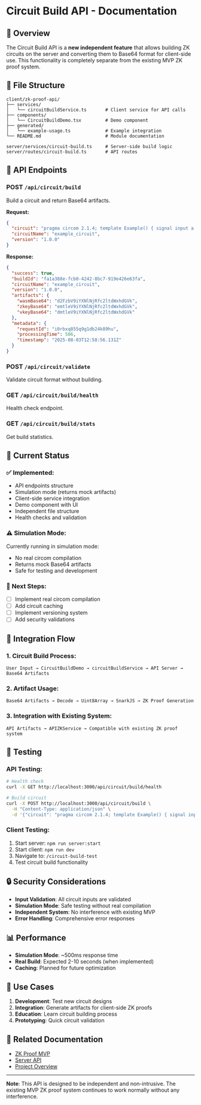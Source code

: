 # Circuit Build API - Documentation

## 🎯 **Overview**

The Circuit Build API is a **new independent feature** that allows building ZK circuits on the server and converting them to Base64 format for client-side use. This functionality is completely separate from the existing MVP ZK proof system.

## 📁 **File Structure**

```
client/zk-proof-api/
├── services/
│   └── circuitBuildService.ts       # Client service for API calls
├── components/
│   └── CircuitBuildDemo.tsx         # Demo component
├── generated/
│   └── example-usage.ts             # Example integration
└── README.md                        # Module documentation

server/services/circuit-build.ts     # Server-side build logic
server/routes/circuit-build.ts       # API routes
```

## 🚀 **API Endpoints**

### **POST** `/api/circuit/build`
Build a circuit and return Base64 artifacts.

**Request:**
```json
{
  "circuit": "pragma circom 2.1.4; template Example() { signal input a; signal output b; b <== a; } component main = Example();",
  "circuitName": "example_circuit",
  "version": "1.0.0"
}
```

**Response:**
```json
{
  "success": true,
  "buildId": "fa1a388e-fcb0-4242-8bc7-919e426e63fa",
  "circuitName": "example_circuit",
  "version": "1.0.0",
  "artifacts": {
    "wasmBase64": "d2FzbV9iYXNlNjRfc2ltdWxhdGVk",
    "zkeyBase64": "emtleV9iYXNlNjRfc2ltdWxhdGVk",
    "vkeyBase64": "dmtleV9iYXNlNjRfc2ltdWxhdGVk"
  },
  "metadata": {
    "requestId": "i0rbxq855q9g1db24k89hu",
    "processingTime": 506,
    "timestamp": "2025-08-03T12:58:56.131Z"
  }
}
```

### **POST** `/api/circuit/validate`
Validate circuit format without building.

### **GET** `/api/circuit/build/health`
Health check endpoint.

### **GET** `/api/circuit/build/stats`
Get build statistics.

## 🔧 **Current Status**

### ✅ **Implemented:**
- API endpoints structure
- Simulation mode (returns mock artifacts)
- Client-side service integration
- Demo component with UI
- Independent file structure
- Health checks and validation

### ⚠️ **Simulation Mode:**
Currently running in simulation mode:
- No real circom compilation
- Returns mock Base64 artifacts
- Safe for testing and development

### 🎯 **Next Steps:**
- [ ] Implement real circom compilation
- [ ] Add circuit caching
- [ ] Implement versioning system
- [ ] Add security validations

## 🔄 **Integration Flow**

### **1. Circuit Build Process:**
```
User Input → CircuitBuildDemo → circuitBuildService → API Server → Base64 Artifacts
```

### **2. Artifact Usage:**
```
Base64 Artifacts → Decode → Uint8Array → SnarkJS → ZK Proof Generation
```

### **3. Integration with Existing System:**
```
API Artifacts → APIZKService → Compatible with existing ZK proof system
```

## 🧪 **Testing**

### **API Testing:**
```bash
# Health check
curl -X GET http://localhost:3000/api/circuit/build/health

# Build circuit
curl -X POST http://localhost:3000/api/circuit/build \
  -H "Content-Type: application/json" \
  -d '{"circuit": "pragma circom 2.1.4; template Example() { signal input a; signal output b; b <== a; } component main = Example();", "circuitName": "test_circuit", "version": "1.0.0"}'
```

### **Client Testing:**
1. Start server: `npm run server:start`
2. Start client: `npm run dev`
3. Navigate to: `/circuit-build-test`
4. Test circuit build functionality

## 🔒 **Security Considerations**

- **Input Validation**: All circuit inputs are validated
- **Simulation Mode**: Safe testing without real compilation
- **Independent System**: No interference with existing MVP
- **Error Handling**: Comprehensive error responses

## 📊 **Performance**

- **Simulation Mode**: ~500ms response time
- **Real Build**: Expected 2-10 seconds (when implemented)
- **Caching**: Planned for future optimization

## 🎯 **Use Cases**

1. **Development**: Test new circuit designs
2. **Integration**: Generate artifacts for client-side ZK proofs
3. **Education**: Learn circuit building process
4. **Prototyping**: Quick circuit validation

## 🔗 **Related Documentation**

- [ZK Proof MVP](./client/zk-proof/README.md)
- [Server API](./server/README.md)
- [Project Overview](./README.md)

---

**Note**: This API is designed to be independent and non-intrusive. The existing MVP ZK proof system continues to work normally without any interference. 